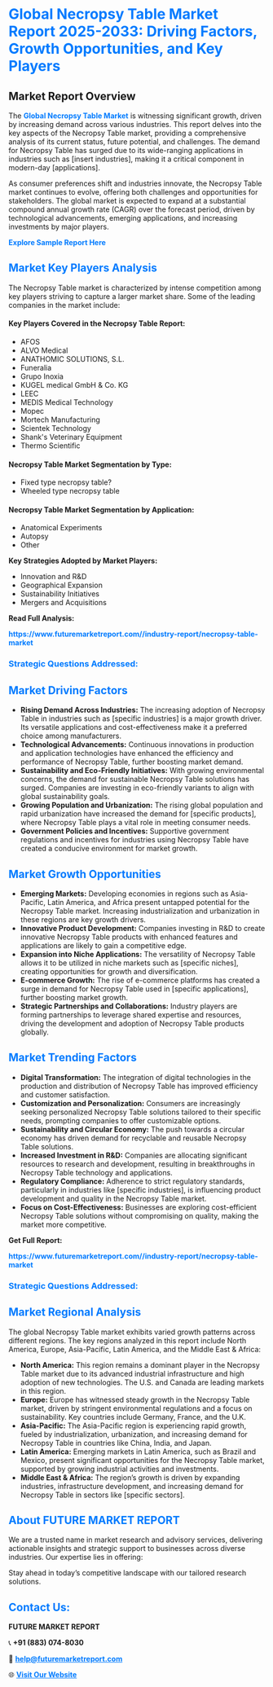 <h1 style="color: #007BFF;">Global Necropsy Table Market Report 2025-2033: Driving Factors, Growth Opportunities, and Key Players</h1>

<section id="overview">
<h2>Market Report Overview</h2>
<p>The <a href="https://www.futuremarketreport.com//industry-report/necropsy-table-market" style="color: #007BFF; text-decoration: none;"><strong>Global Necropsy Table Market</strong></a> is witnessing significant growth, driven by increasing demand across various industries. This report delves into the key aspects of the Necropsy Table market, providing a comprehensive analysis of its current status, future potential, and challenges. The demand for Necropsy Table has surged due to its wide-ranging applications in industries such as [insert industries], making it a critical component in modern-day [applications].</p>
<p>As consumer preferences shift and industries innovate, the Necropsy Table market continues to evolve, offering both challenges and opportunities for stakeholders. The global market is expected to expand at a substantial compound annual growth rate (CAGR) over the forecast period, driven by technological advancements, emerging applications, and increasing investments by major players.</p>
</section>

<section id="overview">
<p><a href="https://www.futuremarketreport.com//request-sample/reportId=46062" style="color: #007BFF; text-decoration: none;"><strong>Explore Sample Report Here</strong></a></p>
</section>

<section id="key-players">
<h2 style="color: #007BFF;">Market Key Players Analysis</h2>
<p>The Necropsy Table market is characterized by intense competition among key players striving to capture a larger market share. Some of the leading companies in the market include:</p>
<h4>Key Players Covered in the Necropsy Table Report:</h4>
<ul><li>AFOS</li><li>ALVO Medical</li><li>ANATHOMIC SOLUTIONS, S.L.</li><li>Funeralia</li><li>Grupo Inoxia</li><li>KUGEL medical GmbH &amp; Co. KG</li><li>LEEC</li><li>MEDIS Medical Technology</li><li>Mopec</li><li>Mortech Manufacturing</li><li>Scientek Technology</li><li>Shank&#039;s Veterinary Equipment</li><li>Thermo Scientific</li></ul>
<h4>Necropsy Table Market Segmentation by Type:</h4>
<ul><li>Fixed type necropsy table?</li><li>Wheeled type necropsy table</li></ul>

<h4>Necropsy Table Market Segmentation by Application:</h4>
<ul><li>Anatomical Experiments</li><li>Autopsy</li><li>Other</li></ul>
<p><strong>Key Strategies Adopted by Market Players:</strong></p>
<ul>
<li>Innovation and R&D</li>
<li>Geographical Expansion</li>
<li>Sustainability Initiatives</li>
<li>Mergers and Acquisitions</li>
</ul>
</section>

<section>
<p><strong>Read Full Analysis: </strong></p><a href="https://www.futuremarketreport.com//industry-report/necropsy-table-market" style="color: #007BFF; text-decoration: none;"><strong>https://www.futuremarketreport.com//industry-report/necropsy-table-market</strong></a>
<h3 style="color: #007BFF;">Strategic Questions Addressed:</h3>
</section>

<section id="driving-factors">
<h2 style="color: #007BFF;">Market Driving Factors</h2>
<ul>
<li><strong>Rising Demand Across Industries:</strong> The increasing adoption of Necropsy Table in industries such as [specific industries] is a major growth driver. Its versatile applications and cost-effectiveness make it a preferred choice among manufacturers.</li>
<li><strong>Technological Advancements:</strong> Continuous innovations in production and application technologies have enhanced the efficiency and performance of Necropsy Table, further boosting market demand.</li>
<li><strong>Sustainability and Eco-Friendly Initiatives:</strong> With growing environmental concerns, the demand for sustainable Necropsy Table solutions has surged. Companies are investing in eco-friendly variants to align with global sustainability goals.</li>
<li><strong>Growing Population and Urbanization:</strong> The rising global population and rapid urbanization have increased the demand for [specific products], where Necropsy Table plays a vital role in meeting consumer needs.</li>
<li><strong>Government Policies and Incentives:</strong> Supportive government regulations and incentives for industries using Necropsy Table have created a conducive environment for market growth.</li>
</ul>
</section>

<section id="growth-opportunities">
<h2 style="color: #007BFF;">Market Growth Opportunities</h2>
<ul>
<li><strong>Emerging Markets:</strong> Developing economies in regions such as Asia-Pacific, Latin America, and Africa present untapped potential for the Necropsy Table market. Increasing industrialization and urbanization in these regions are key growth drivers.</li>
<li><strong>Innovative Product Development:</strong> Companies investing in R&D to create innovative Necropsy Table products with enhanced features and applications are likely to gain a competitive edge.</li>
<li><strong>Expansion into Niche Applications:</strong> The versatility of Necropsy Table allows it to be utilized in niche markets such as [specific niches], creating opportunities for growth and diversification.</li>
<li><strong>E-commerce Growth:</strong> The rise of e-commerce platforms has created a surge in demand for Necropsy Table used in [specific applications], further boosting market growth.</li>
<li><strong>Strategic Partnerships and Collaborations:</strong> Industry players are forming partnerships to leverage shared expertise and resources, driving the development and adoption of Necropsy Table products globally.</li>
</ul>
</section>

<section id="trending-factors">
<h2 style="color: #007BFF;">Market Trending Factors</h2>
<ul>
<li><strong>Digital Transformation:</strong> The integration of digital technologies in the production and distribution of Necropsy Table has improved efficiency and customer satisfaction.</li>
<li><strong>Customization and Personalization:</strong> Consumers are increasingly seeking personalized Necropsy Table solutions tailored to their specific needs, prompting companies to offer customizable options.</li>
<li><strong>Sustainability and Circular Economy:</strong> The push towards a circular economy has driven demand for recyclable and reusable Necropsy Table solutions.</li>
<li><strong>Increased Investment in R&D:</strong> Companies are allocating significant resources to research and development, resulting in breakthroughs in Necropsy Table technology and applications.</li>
<li><strong>Regulatory Compliance:</strong> Adherence to strict regulatory standards, particularly in industries like [specific industries], is influencing product development and quality in the Necropsy Table market.</li>
<li><strong>Focus on Cost-Effectiveness:</strong> Businesses are exploring cost-efficient Necropsy Table solutions without compromising on quality, making the market more competitive.</li>
</ul>
</section>

<section>
<p><strong>Get Full Report: </strong></p><a href="https://www.futuremarketreport.com//industry-report/necropsy-table-market" style="color: #007BFF; text-decoration: none;"><strong>https://www.futuremarketreport.com//industry-report/necropsy-table-market</strong></a>
<h3 style="color: #007BFF;">Strategic Questions Addressed:</h3>
</section>


<section id="regional-analysis">
<h2 style="color: #007BFF;">Market Regional Analysis</h2>
<p>The global Necropsy Table market exhibits varied growth patterns across different regions. The key regions analyzed in this report include North America, Europe, Asia-Pacific, Latin America, and the Middle East & Africa:</p>
<ul>
<li><strong>North America:</strong> This region remains a dominant player in the Necropsy Table market due to its advanced industrial infrastructure and high adoption of new technologies. The U.S. and Canada are leading markets in this region.</li>
<li><strong>Europe:</strong> Europe has witnessed steady growth in the Necropsy Table market, driven by stringent environmental regulations and a focus on sustainability. Key countries include Germany, France, and the U.K.</li>
<li><strong>Asia-Pacific:</strong> The Asia-Pacific region is experiencing rapid growth, fueled by industrialization, urbanization, and increasing demand for Necropsy Table in countries like China, India, and Japan.</li>
<li><strong>Latin America:</strong> Emerging markets in Latin America, such as Brazil and Mexico, present significant opportunities for the Necropsy Table market, supported by growing industrial activities and investments.</li>
<li><strong>Middle East & Africa:</strong> The region’s growth is driven by expanding industries, infrastructure development, and increasing demand for Necropsy Table in sectors like [specific sectors].</li>
</ul>
</section>

<footer>
<h2 style="color: #007BFF;">About FUTURE MARKET REPORT</h2>
<p>We are a trusted name in market research and advisory services, delivering actionable insights and strategic support to businesses across diverse industries. Our expertise lies in offering:</p>

<p>Stay ahead in today’s competitive landscape with our tailored research solutions.</p>

<h2 style="color: #007BFF;">Contact Us:</h2>
<p><strong>FUTURE MARKET REPORT</strong></p>
<p>📞 <strong>+91 (883) 074-8030</strong></p>
<p>📧 <strong><a href="mailto:help@futuremarketreport.com" style="color: #007BFF;">help@futuremarketreport.com</a></strong></p>
<p>🌐 <strong><a href="https://www.futuremarketreport.com/" style="color: #007BFF;">Visit Our Website</a></strong></p>
</footer>